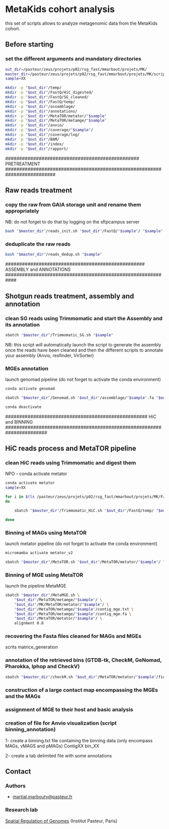 # MetaKids cohort analysis

this set of scripts allows to analyze metagenomic data from the MetaKids cohort.

## Before starting

### set the different arguments and mandatory directories

```sh
out_dir=/pasteur/zeus/projets/p02/rsg_fast/mmarbout/projets/MK/
master_dir=/pasteur/zeus/projets/p02/rsg_fast/mmarbout/projets/MK/scripts/
sample=XX
```


```sh
mkdir -p "$out_dir"/temp/
mkdir -p "$out_dir"/FastQ/HiC_digested/
mkdir -p "$out_dir"/FastQ/SG_cleaned/
mkdir -p "$out_dir"/FastQ/temp/
mkdir -p "$out_dir"/assemblage/
mkdir -p "$out_dir"/annotations/
mkdir -p "$out_dir"/MetaTOR/metator/"$sample"
mkdir -p "$out_dir"/MetaTOR/metamge/"$sample"
mkdir -p "$out_dir"/anvio/
mkdir -p "$out_dir"/coverage/"$sample"/
mkdir -p "$out_dir"/coverage/log/
mkdir -p "$out_dir"/BAM/
mkdir -p "$out_dir"/index/
mkdir -p "$out_dir"/rapport/
```


################################################ PRETREATMENT ##########################################################################

## Raw reads treatment

### copy the raw from GAIA storage unit and rename them appropriately

NB: do not forget to do that by logging on the sftpcampus server

```sh
bash "$master_dir"/reads_init.sh "$out_dir"/FastQ/"$sample"/ "$sample"
```

### deduplicate the raw reads

```sh
bash "$master_dir"/reads_dedup.sh "$sample"
```


################################################## ASSEMBLY and ANNOTATIONS ############################################################

## Shotgun reads treatment, assembly and annotation

### clean SG reads using Trimmomatic and start the Assembly and its annotation

```sh
sbatch "$master_dir"/Trimmomatic_SG.sh "$sample"
```

NB: this script will automatically launch the script to generate the assembly once the reads have been cleaned and then the different scripts to annotate your assembly (Anvio, resfinder, VirSorter)

### MGEs annotation

launch genomad pipeline (do not forget to activate the conda environment)

```sh
conda activate genomad 
```

```sh
sbatch "$master_dir"/Genomad.sh "$out_dir"/assemblage/"$sample".fa "$out_dir"/annotations/genomad/"$sample"/ "$sample"
```

```sh
conda deactivate
```


################################################### HiC and BINNING #######################################################################

## HiC reads process and MetaTOR pipeline

### clean HiC reads using Trimmomatic and digest them

NPO - conda activate metator

```sh
conda activate metator
sample=XX
```


```sh
for i in $(ls /pasteur/zeus/projets/p02/rsg_fast/mmarbout/projets/MK/FastQ/"$sample"/ | grep "MK" | grep "Arima" | sed 's/_R/ /' | awk '{print $1}' | sort -u)
do

	sbatch "$master_dir"/Trimmomatic_HiC.sh "$out_dir"/FastQ/temp/ "$out_dir"/FastQ/"$sample"/"$i"_R1.fq.gz "$out_dir"/FastQ/"$sample"/"$i"_R2.fq.gz "$i" 

done
```

### Binning of MAGs using MetaTOR

launch metator pipeline (do not forget to activate the conda environment)

```sh
micromamba activate metator_v2
```

```sh
sbatch "$master_dir"/MetaTOR.sh "$out_dir"/MetaTOR/metator/"$sample"/ "$out_dir"/assemblage/"$sample".fa $(ls "$out_dir"/FastQ/HiC_digested/ | sed 's/_clean/ /' | grep "$sample" | awk '{print $1}' | sort -u | awk '{print "'$out_dir'""/FastQ/HiC_digested/"$1"_R1.fq.gz"}' | paste -s | sed 's/\t/,/g') $(ls "$out_dir"/FastQ/HiC_digested/ | sed 's/_clean/ /' | grep "$sample" | awk '{print $1}' | sort -u | awk '{print "'$out_dir'""/FastQ/HiC_digested/"$1"_R2.fq.gz"}' | paste -s | sed 's/\t/,/g')
```

### Binning of MGE using MetaTOR

launch the pipeline MetaMGE

```sh
sbatch "$master_dir"/MetaMGE.sh \
	"$out_dir"/MetaTOR/metamge/"$sample"/ \
	"$out_dir"/MK/MetaTOR/metator/"$sample"/ \
	"$out_dir"/MetaTOR/metamge/"$sample"/contig_mge.txt \
	"$out_dir"/MetaTOR/metamge/"$sample"/contig_mge.fa \
	"$out_dir"/MetaTOR/metator/"$sample"/ \
	alignment 0.8
```

### recovering the Fasta files cleaned for MAGs and MGEs

scrits matrice_generation

### annotation of the retrieved bins (GTDB-tk, CheckM, GeNomad, Pharokka, Iphop and CheckV)

```sh
sbatch "$master_dir"/checkM.sh "$out_dir"/MetaTOR/metator/"$sample"/final_bin/ "$out_dir"/checkM/"$sample"/ "$sample"_MAG
```

### construction of a large contact map encompassing the MGEs and the MAGs


### assignment of MGE to their host and basic analysis


### creation of file for Anvio visualization (script binning_annotation)

1- create a binning.txt file containing the binning data (only encompass MAGs, vMAGS and pMAGs)
ContigXX	bin_XX

2- create a tab delimited file with some annotations


## Contact

### Authors

* martial.marbouty@pasteur.fr

### Research lab

[Spatial Regulation of Genomes](https://research.pasteur.fr/en/team/spatial-regulation-of-genomes/) (Institut Pasteur, Paris)

